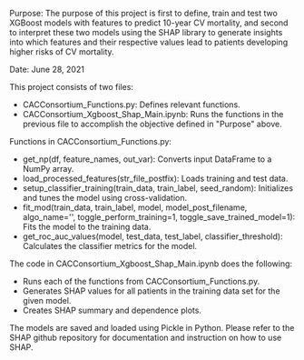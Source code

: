 Purpose: The purpose of this project is first to define, train and test two 
         XGBoost models with features to predict 10-year CV mortality, and 
         second to interpret these two models using the SHAP library to 
         generate insights into which features and their respective values 
         lead to patients developing higher risks of CV mortality.

Date: June 28, 2021

This project consists of two files:
- CACConsortium_Functions.py: Defines relevant functions.
- CACConsortium_Xgboost_Shap_Main.ipynb: Runs the functions in the previous 
                                         file to accomplish the objective 
                                         defined in "Purpose" above.

Functions in CACConsortium_Functions.py:
- get_np(df, feature_names, out_var): Converts input DataFrame to a NumPy array.
- load_processed_features(str_file_postfix): Loads training and test data.
- setup_classifier_training(train_data, train_label, seed_random): 
  Initializes and tunes the model using cross-validation.
- fit_mod(train_data, train_label, model, model_post_filename, algo_name='',
          toggle_perform_training=1, toggle_save_trained_model=1): 
  Fits the model to the training data.
- get_roc_auc_values(model, test_data, test_label, classifier_threshold): 
  Calculates the classifier metrics for the model.

The code in CACConsortium_Xgboost_Shap_Main.ipynb does the following:
- Runs each of the functions from CACConsortium_Functions.py.
- Generates SHAP values for all patients in the training data set for 
  the given model. 
- Creates SHAP summary and dependence plots. 

The models are saved and loaded using Pickle in Python. Please refer to the 
SHAP github repository for documentation and instruction on how to use SHAP.
